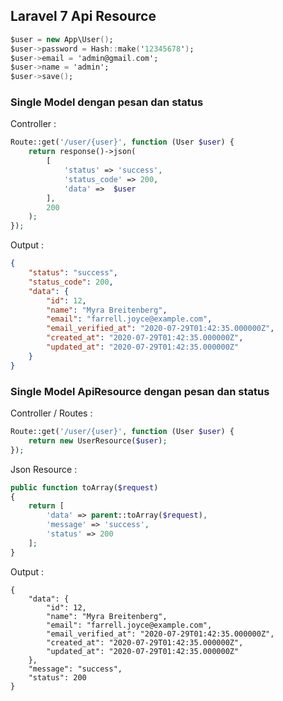 ## Laravel 7 Api Resource

```a
$user = new App\User();
$user->password = Hash::make('12345678');
$user->email = 'admin@gmail.com';
$user->name = 'admin';
$user->save();
```

### Single Model dengan pesan dan status

Controller : 
```php
Route::get('/user/{user}', function (User $user) {
    return response()->json(
        [
            'status' => 'success',
            'status_code' => 200,
            'data' =>  $user
        ],
        200
    );
});
 ```
Output : 
```json
{
    "status": "success",
    "status_code": 200,
    "data": {
        "id": 12,
        "name": "Myra Breitenberg",
        "email": "farrell.joyce@example.com",
        "email_verified_at": "2020-07-29T01:42:35.000000Z",
        "created_at": "2020-07-29T01:42:35.000000Z",
        "updated_at": "2020-07-29T01:42:35.000000Z"
    }
}
```



### Single Model ApiResource dengan pesan dan status

Controller / Routes : 
```php
Route::get('/user/{user}', function (User $user) {
    return new UserResource($user);
});
```

Json Resource :
```php
public function toArray($request)
{
    return [
        'data' => parent::toArray($request),
        'message' => 'success',
        'status' => 200
    ];
}
```

Output :
```
{
	"data": {
        "id": 12,
        "name": "Myra Breitenberg",
        "email": "farrell.joyce@example.com",
        "email_verified_at": "2020-07-29T01:42:35.000000Z",
        "created_at": "2020-07-29T01:42:35.000000Z",
        "updated_at": "2020-07-29T01:42:35.000000Z"
    },
    "message": "success",
    "status": 200
}
```

